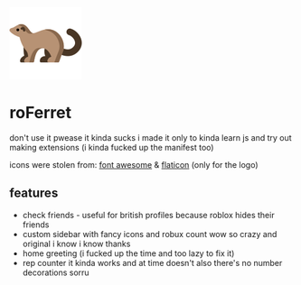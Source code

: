 ![icon (ver stolen)](icons/ferret-512.png)
# roFerret
don't use it pwease it kinda sucks
i made it only to kinda learn js and try out making extensions (i kinda fucked up the manifest too)

icons were stolen from:
[font awesome](https://fontawesome.com/icons/face-awesome)
&
[flaticon](https://www.flaticon.com/) (only for the logo)


## features
- check friends - useful for british profiles because roblox hides their friends
- custom sidebar with fancy icons and robux count wow so crazy and original i know i know thanks
- home greeting (i fucked up the time and too lazy to fix it)
- rep counter it kinda works and at time doesn't also there's no number decorations sorru
